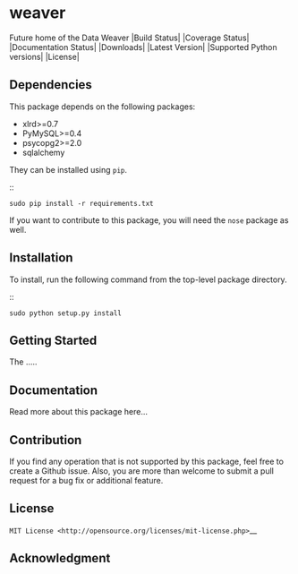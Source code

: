 # weaver
Future home of the Data Weaver
|Build Status| |Coverage Status| |Documentation Status| |Downloads|
|Latest Version| |Supported Python versions| |License|


Dependencies
------------

This package depends on the following packages:

-  xlrd>=0.7
-  PyMySQL>=0.4
-  psycopg2>=2.0
-  sqlalchemy

They can be installed using ``pip``.

::

    sudo pip install -r requirements.txt

If you want to contribute to this package, you will need the ``nose``
package as well.

Installation
------------

To install, run the following command from the top-level package
directory.

::

    sudo python setup.py install

Getting Started
---------------

The .....







Documentation
-------------

Read more about this package
here...

Contribution
------------

If you find any operation that is not supported by this package, feel
free to create a Github issue. Also, you are more than welcome to submit
a pull request for a bug fix or additional feature.

License
-------

`MIT License <http://opensource.org/licenses/mit-license.php>`__

Acknowledgment
--------------



